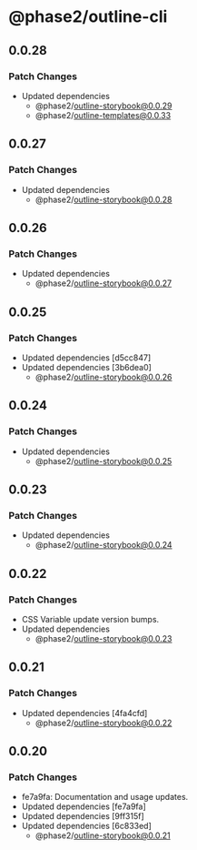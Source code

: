 # @phase2/outline-cli

## 0.0.28

### Patch Changes

- Updated dependencies
  - @phase2/outline-storybook@0.0.29
  - @phase2/outline-templates@0.0.33

## 0.0.27

### Patch Changes

- Updated dependencies
  - @phase2/outline-storybook@0.0.28

## 0.0.26

### Patch Changes

- Updated dependencies
  - @phase2/outline-storybook@0.0.27

## 0.0.25

### Patch Changes

- Updated dependencies [d5cc847]
- Updated dependencies [3b6dea0]
  - @phase2/outline-storybook@0.0.26

## 0.0.24

### Patch Changes

- Updated dependencies
  - @phase2/outline-storybook@0.0.25

## 0.0.23

### Patch Changes

- Updated dependencies
  - @phase2/outline-storybook@0.0.24

## 0.0.22

### Patch Changes

- CSS Variable update version bumps.
- Updated dependencies
  - @phase2/outline-storybook@0.0.23

## 0.0.21

### Patch Changes

- Updated dependencies [4fa4cfd]
  - @phase2/outline-storybook@0.0.22

## 0.0.20

### Patch Changes

- fe7a9fa: Documentation and usage updates.
- Updated dependencies [fe7a9fa]
- Updated dependencies [9ff315f]
- Updated dependencies [6c833ed]
  - @phase2/outline-storybook@0.0.21
